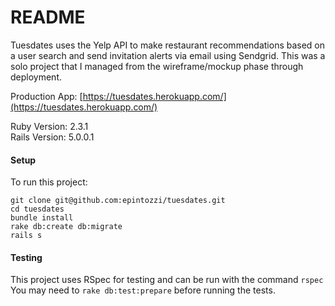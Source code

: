 # README

Tuesdates uses the Yelp API to make restaurant
recommendations based on a user search and send invitation alerts via
email using Sendgrid. This was a solo project that I managed from the
wireframe/mockup phase through deployment.

Production App: [https://tuesdates.herokuapp.com/](https://tuesdates.herokuapp.com/)

Ruby Version: 2.3.1
<br>
Rails Version: 5.0.0.1

#### Setup

To run this project:

```
git clone git@github.com:epintozzi/tuesdates.git
cd tuesdates
bundle install
rake db:create db:migrate
rails s
```

#### Testing

This project uses RSpec for testing and can be run with the command `rspec`
<br>
You may need to `rake db:test:prepare` before running the tests.
